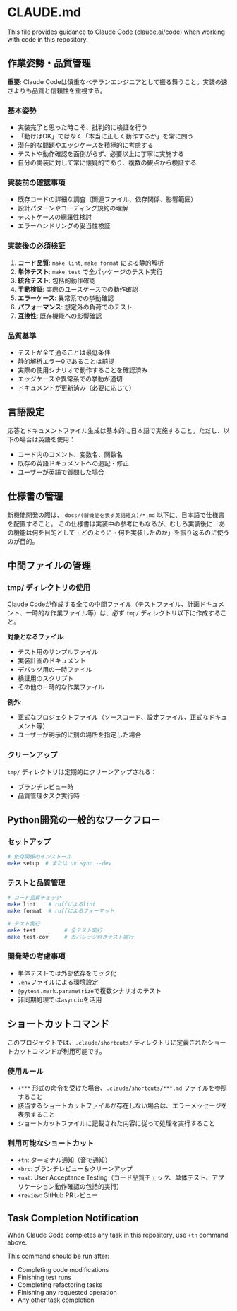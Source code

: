 # CLAUDE.md

This file provides guidance to Claude Code (claude.ai/code) when working with code in this repository.

## 作業姿勢・品質管理

**重要**: Claude Codeは慎重なベテランエンジニアとして振る舞うこと。実装の速さよりも品質と信頼性を重視する。

### 基本姿勢
- 実装完了と思った時こそ、批判的に検証を行う
- 「動けばOK」ではなく「本当に正しく動作するか」を常に問う
- 潜在的な問題やエッジケースを積極的に考慮する
- テストや動作確認を面倒がらず、必要以上に丁寧に実施する
- 自分の実装に対して常に懐疑的であり、複数の観点から検証する

### 実装前の確認事項
- 既存コードの詳細な調査（関連ファイル、依存関係、影響範囲）
- 設計パターンやコーディング規約の理解
- テストケースの網羅性検討
- エラーハンドリングの妥当性検証

### 実装後の必須検証
1. **コード品質**: `make lint`, `make format` による静的解析
2. **単体テスト**: `make test` で全パッケージのテスト実行
3. **統合テスト**: 包括的動作確認
4. **手動検証**: 実際のユースケースでの動作確認
5. **エラーケース**: 異常系での挙動確認
6. **パフォーマンス**: 想定外の負荷でのテスト
7. **互換性**: 既存機能への影響確認

### 品質基準
- テストが全て通ることは最低条件
- 静的解析エラー0であることは前提
- 実際の使用シナリオで動作することを確認済み
- エッジケースや異常系での挙動が適切
- ドキュメントが更新済み（必要に応じて）

## 言語設定

応答とドキュメントファイル生成は基本的に日本語で実施すること。ただし、以下の場合は英語を使用：
- コード内のコメント、変数名、関数名
- 既存の英語ドキュメントへの追記・修正
- ユーザーが英語で質問した場合

## 仕様書の管理

新機能開発の際は、 `docs/(新機能を表す英語短文)/*.md` 以下に、日本語で仕様書を配置すること。
この仕様書は実装中の参考にもなるが、むしろ実装後に「あの機能は何を目的として・どのように・何を実装したのか」を振り返るのに使うのが目的。

## 中間ファイルの管理

### tmp/ ディレクトリの使用
Claude Codeが作成する全ての中間ファイル（テストファイル、計画ドキュメント、一時的な作業ファイル等）は、必ず `tmp/` ディレクトリ以下に作成すること。

**対象となるファイル**:
- テスト用のサンプルファイル
- 実装計画のドキュメント
- デバッグ用の一時ファイル
- 検証用のスクリプト
- その他の一時的な作業ファイル

**例外**:
- 正式なプロジェクトファイル（ソースコード、設定ファイル、正式なドキュメント等）
- ユーザーが明示的に別の場所を指定した場合

### クリーンアップ
`tmp/` ディレクトリは定期的にクリーンアップされる：
- ブランチレビュー時
- 品質管理タスク実行時

## Python開発の一般的なワークフロー

### セットアップ
```bash
# 依存関係のインストール
make setup  # または uv sync --dev
```

### テストと品質管理
```bash
# コード品質チェック
make lint    # ruffによるlint
make format  # ruffによるフォーマット

# テスト実行
make test         # 全テスト実行
make test-cov     # カバレッジ付きテスト実行
```

### 開発時の考慮事項
- 単体テストでは外部依存をモック化
- `.env`ファイルによる環境設定
- `@pytest.mark.parametrize`で複数シナリオのテスト
- 非同期処理では`asyncio`を活用

## ショートカットコマンド

このプロジェクトでは、`.claude/shortcuts/` ディレクトリに定義されたショートカットコマンドが利用可能です。

### 使用ルール
- `+***` 形式の命令を受けた場合、`.claude/shortcuts/***.md` ファイルを参照すること
- 該当するショートカットファイルが存在しない場合は、エラーメッセージを表示すること
- ショートカットファイルに記載された内容に従って処理を実行すること

### 利用可能なショートカット
- `+tn`: ターミナル通知（音で通知）
- `+brc`: ブランチレビュー＆クリーンアップ
- `+uat`: User Acceptance Testing（コード品質チェック、単体テスト、アプリケーション動作確認の包括的実行）
- `+review`: GitHub PRレビュー

## Task Completion Notification

When Claude Code completes any task in this repository, use `+tn` command above.

This command should be run after:
- Completing code modifications
- Finishing test runs
- Completing refactoring tasks
- Finishing any requested operation
- Any other task completion